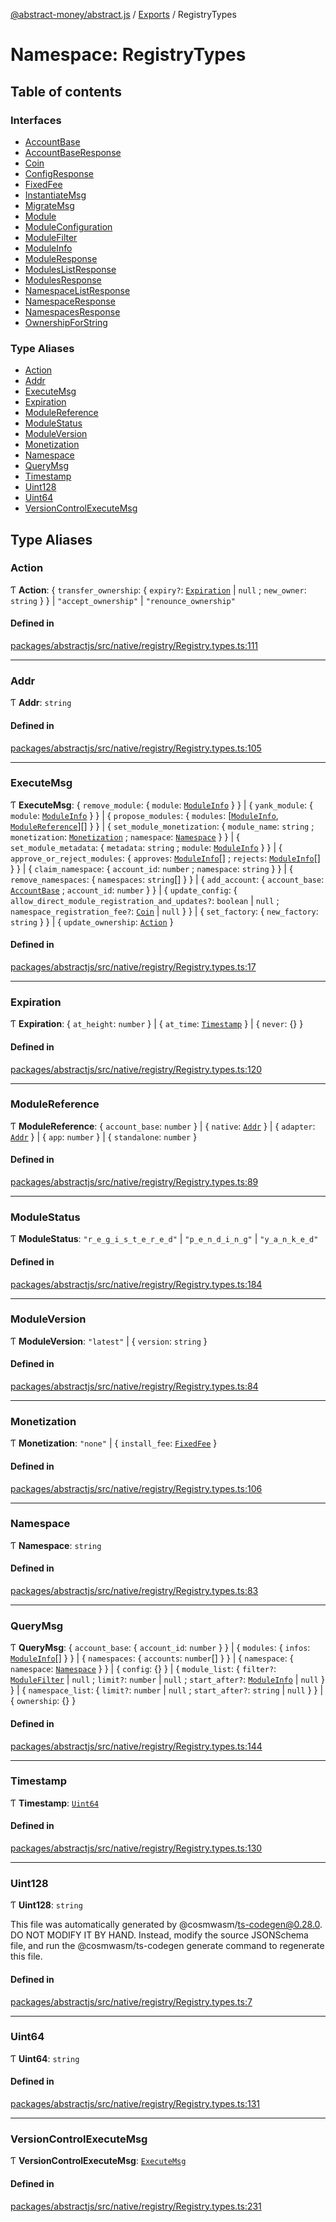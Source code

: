 [@abstract-money/abstract.js](../README.md) / [Exports](../modules.md) / RegistryTypes

# Namespace: RegistryTypes

## Table of contents

### Interfaces

- [AccountBase](../interfaces/RegistryTypes.AccountBase.md)
- [AccountBaseResponse](../interfaces/RegistryTypes.AccountBaseResponse.md)
- [Coin](../interfaces/RegistryTypes.Coin.md)
- [ConfigResponse](../interfaces/RegistryTypes.ConfigResponse.md)
- [FixedFee](../interfaces/RegistryTypes.FixedFee.md)
- [InstantiateMsg](../interfaces/RegistryTypes.InstantiateMsg.md)
- [MigrateMsg](../interfaces/RegistryTypes.MigrateMsg.md)
- [Module](../interfaces/RegistryTypes.Module.md)
- [ModuleConfiguration](../interfaces/RegistryTypes.ModuleConfiguration.md)
- [ModuleFilter](../interfaces/RegistryTypes.ModuleFilter.md)
- [ModuleInfo](../interfaces/RegistryTypes.ModuleInfo.md)
- [ModuleResponse](../interfaces/RegistryTypes.ModuleResponse.md)
- [ModulesListResponse](../interfaces/RegistryTypes.ModulesListResponse.md)
- [ModulesResponse](../interfaces/RegistryTypes.ModulesResponse.md)
- [NamespaceListResponse](../interfaces/RegistryTypes.NamespaceListResponse.md)
- [NamespaceResponse](../interfaces/RegistryTypes.NamespaceResponse.md)
- [NamespacesResponse](../interfaces/RegistryTypes.NamespacesResponse.md)
- [OwnershipForString](../interfaces/RegistryTypes.OwnershipForString.md)

### Type Aliases

- [Action](RegistryTypes.md#action)
- [Addr](RegistryTypes.md#addr)
- [ExecuteMsg](RegistryTypes.md#executemsg)
- [Expiration](RegistryTypes.md#expiration)
- [ModuleReference](RegistryTypes.md#modulereference)
- [ModuleStatus](RegistryTypes.md#modulestatus)
- [ModuleVersion](RegistryTypes.md#moduleversion)
- [Monetization](RegistryTypes.md#monetization)
- [Namespace](RegistryTypes.md#namespace)
- [QueryMsg](RegistryTypes.md#querymsg)
- [Timestamp](RegistryTypes.md#timestamp)
- [Uint128](RegistryTypes.md#uint128)
- [Uint64](RegistryTypes.md#uint64)
- [VersionControlExecuteMsg](RegistryTypes.md#versioncontrolexecutemsg)

## Type Aliases

### Action

Ƭ **Action**: { `transfer_ownership`: { `expiry?`: [`Expiration`](RegistryTypes.md#expiration) \| ``null`` ; `new_owner`: `string`  }  } \| ``"accept_ownership"`` \| ``"renounce_ownership"``

#### Defined in

[packages/abstractjs/src/native/registry/Registry.types.ts:111](https://github.com/Abstract-OS/abstract.js/blob/c46b309/packages/abstractjs/src/native/registry/Registry.types.ts#L111)

___

### Addr

Ƭ **Addr**: `string`

#### Defined in

[packages/abstractjs/src/native/registry/Registry.types.ts:105](https://github.com/Abstract-OS/abstract.js/blob/c46b309/packages/abstractjs/src/native/registry/Registry.types.ts#L105)

___

### ExecuteMsg

Ƭ **ExecuteMsg**: { `remove_module`: { `module`: [`ModuleInfo`](../interfaces/RegistryTypes.ModuleInfo.md)  }  } \| { `yank_module`: { `module`: [`ModuleInfo`](../interfaces/RegistryTypes.ModuleInfo.md)  }  } \| { `propose_modules`: { `modules`: [[`ModuleInfo`](../interfaces/RegistryTypes.ModuleInfo.md), [`ModuleReference`](RegistryTypes.md#modulereference)][]  }  } \| { `set_module_monetization`: { `module_name`: `string` ; `monetization`: [`Monetization`](RegistryTypes.md#monetization) ; `namespace`: [`Namespace`](RegistryTypes.md#namespace)  }  } \| { `set_module_metadata`: { `metadata`: `string` ; `module`: [`ModuleInfo`](../interfaces/RegistryTypes.ModuleInfo.md)  }  } \| { `approve_or_reject_modules`: { `approves`: [`ModuleInfo`](../interfaces/RegistryTypes.ModuleInfo.md)[] ; `rejects`: [`ModuleInfo`](../interfaces/RegistryTypes.ModuleInfo.md)[]  }  } \| { `claim_namespace`: { `account_id`: `number` ; `namespace`: `string`  }  } \| { `remove_namespaces`: { `namespaces`: `string`[]  }  } \| { `add_account`: { `account_base`: [`AccountBase`](../interfaces/RegistryTypes.AccountBase.md) ; `account_id`: `number`  }  } \| { `update_config`: { `allow_direct_module_registration_and_updates?`: `boolean` \| ``null`` ; `namespace_registration_fee?`: [`Coin`](../interfaces/RegistryTypes.Coin.md) \| ``null``  }  } \| { `set_factory`: { `new_factory`: `string`  }  } \| { `update_ownership`: [`Action`](RegistryTypes.md#action)  }

#### Defined in

[packages/abstractjs/src/native/registry/Registry.types.ts:17](https://github.com/Abstract-OS/abstract.js/blob/c46b309/packages/abstractjs/src/native/registry/Registry.types.ts#L17)

___

### Expiration

Ƭ **Expiration**: { `at_height`: `number`  } \| { `at_time`: [`Timestamp`](RegistryTypes.md#timestamp)  } \| { `never`: {}  }

#### Defined in

[packages/abstractjs/src/native/registry/Registry.types.ts:120](https://github.com/Abstract-OS/abstract.js/blob/c46b309/packages/abstractjs/src/native/registry/Registry.types.ts#L120)

___

### ModuleReference

Ƭ **ModuleReference**: { `account_base`: `number`  } \| { `native`: [`Addr`](RegistryTypes.md#addr)  } \| { `adapter`: [`Addr`](RegistryTypes.md#addr)  } \| { `app`: `number`  } \| { `standalone`: `number`  }

#### Defined in

[packages/abstractjs/src/native/registry/Registry.types.ts:89](https://github.com/Abstract-OS/abstract.js/blob/c46b309/packages/abstractjs/src/native/registry/Registry.types.ts#L89)

___

### ModuleStatus

Ƭ **ModuleStatus**: ``"r_e_g_i_s_t_e_r_e_d"`` \| ``"p_e_n_d_i_n_g"`` \| ``"y_a_n_k_e_d"``

#### Defined in

[packages/abstractjs/src/native/registry/Registry.types.ts:184](https://github.com/Abstract-OS/abstract.js/blob/c46b309/packages/abstractjs/src/native/registry/Registry.types.ts#L184)

___

### ModuleVersion

Ƭ **ModuleVersion**: ``"latest"`` \| { `version`: `string`  }

#### Defined in

[packages/abstractjs/src/native/registry/Registry.types.ts:84](https://github.com/Abstract-OS/abstract.js/blob/c46b309/packages/abstractjs/src/native/registry/Registry.types.ts#L84)

___

### Monetization

Ƭ **Monetization**: ``"none"`` \| { `install_fee`: [`FixedFee`](../interfaces/RegistryTypes.FixedFee.md)  }

#### Defined in

[packages/abstractjs/src/native/registry/Registry.types.ts:106](https://github.com/Abstract-OS/abstract.js/blob/c46b309/packages/abstractjs/src/native/registry/Registry.types.ts#L106)

___

### Namespace

Ƭ **Namespace**: `string`

#### Defined in

[packages/abstractjs/src/native/registry/Registry.types.ts:83](https://github.com/Abstract-OS/abstract.js/blob/c46b309/packages/abstractjs/src/native/registry/Registry.types.ts#L83)

___

### QueryMsg

Ƭ **QueryMsg**: { `account_base`: { `account_id`: `number`  }  } \| { `modules`: { `infos`: [`ModuleInfo`](../interfaces/RegistryTypes.ModuleInfo.md)[]  }  } \| { `namespaces`: { `accounts`: `number`[]  }  } \| { `namespace`: { `namespace`: [`Namespace`](RegistryTypes.md#namespace)  }  } \| { `config`: {}  } \| { `module_list`: { `filter?`: [`ModuleFilter`](../interfaces/RegistryTypes.ModuleFilter.md) \| ``null`` ; `limit?`: `number` \| ``null`` ; `start_after?`: [`ModuleInfo`](../interfaces/RegistryTypes.ModuleInfo.md) \| ``null``  }  } \| { `namespace_list`: { `limit?`: `number` \| ``null`` ; `start_after?`: `string` \| ``null``  }  } \| { `ownership`: {}  }

#### Defined in

[packages/abstractjs/src/native/registry/Registry.types.ts:144](https://github.com/Abstract-OS/abstract.js/blob/c46b309/packages/abstractjs/src/native/registry/Registry.types.ts#L144)

___

### Timestamp

Ƭ **Timestamp**: [`Uint64`](RegistryTypes.md#uint64)

#### Defined in

[packages/abstractjs/src/native/registry/Registry.types.ts:130](https://github.com/Abstract-OS/abstract.js/blob/c46b309/packages/abstractjs/src/native/registry/Registry.types.ts#L130)

___

### Uint128

Ƭ **Uint128**: `string`

This file was automatically generated by @cosmwasm/ts-codegen@0.28.0.
DO NOT MODIFY IT BY HAND. Instead, modify the source JSONSchema file,
and run the @cosmwasm/ts-codegen generate command to regenerate this file.

#### Defined in

[packages/abstractjs/src/native/registry/Registry.types.ts:7](https://github.com/Abstract-OS/abstract.js/blob/c46b309/packages/abstractjs/src/native/registry/Registry.types.ts#L7)

___

### Uint64

Ƭ **Uint64**: `string`

#### Defined in

[packages/abstractjs/src/native/registry/Registry.types.ts:131](https://github.com/Abstract-OS/abstract.js/blob/c46b309/packages/abstractjs/src/native/registry/Registry.types.ts#L131)

___

### VersionControlExecuteMsg

Ƭ **VersionControlExecuteMsg**: [`ExecuteMsg`](RegistryTypes.md#executemsg)

#### Defined in

[packages/abstractjs/src/native/registry/Registry.types.ts:231](https://github.com/Abstract-OS/abstract.js/blob/c46b309/packages/abstractjs/src/native/registry/Registry.types.ts#L231)
